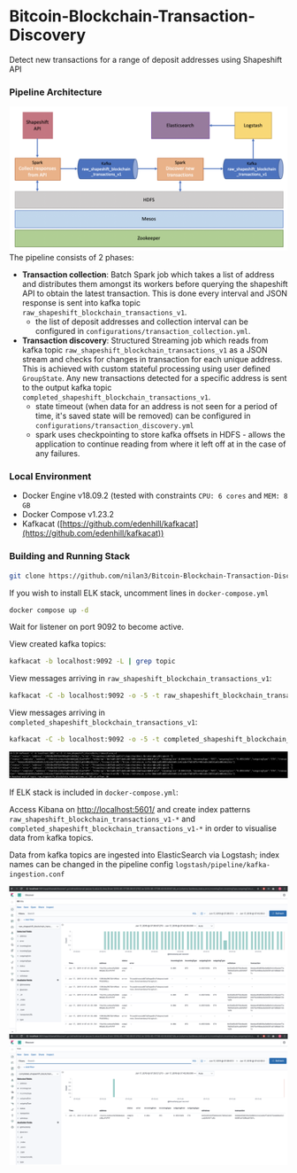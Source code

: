 
# Bitcoin-Blockchain-Transaction-Discovery
Detect new transactions for a range of deposit addresses using Shapeshift API

### Pipeline Architecture
![alt text](https://raw.githubusercontent.com/nilan3/Bitcoin-Blockchain-Transaction-Discovery/master/pipeline_architecture.png)
The pipeline consists of 2 phases:
- **Transaction collection**: Batch Spark job which takes a list of address and distributes them amongst its workers before querying the shapeshift API to obtain the latest transaction. This is done every interval and JSON response is sent into kafka topic `raw_shapeshift_blockchain_transactions_v1`.
	- the list of deposit addresses and collection interval can be configured in `configurations/transaction_collection.yml`.
- **Transaction discovery**: Structured Streaming job which reads from kafka topic `raw_shapeshift_blockchain_transactions_v1` as a JSON stream and checks for changes in transaction for each unique address. This is achieved with custom stateful processing using user defined `GroupState`. Any new transactions detected for a specific address is sent to the output kafka topic `completed_shapeshift_blockchain_transactions_v1`.
	- state timeout (when data for an address is not seen for a period of time, it's saved state will be removed) can be configured in `configurations/transaction_discovery.yml`
	- spark uses checkpointing to store kafka offsets in HDFS - allows the application to continue reading from where it left off at in the case of any failures.

### Local Environment
- Docker Engine v18.09.2 (tested with constraints `CPU: 6 cores` and `MEM: 8 GB`
- Docker Compose v1.23.2
- Kafkacat ([https://github.com/edenhill/kafkacat](https://github.com/edenhill/kafkacat))

### Building and Running Stack
```bash
git clone https://github.com/nilan3/Bitcoin-Blockchain-Transaction-Discovery.git
```
If you wish to install ELK stack, uncomment lines in `docker-compose.yml`
```bash
docker compose up -d
```
Wait for listener on port 9092 to become active.

View created kafka topics:
```bash
kafkacat -b localhost:9092 -L | grep topic
```
View messages arriving in `raw_shapeshift_blockchain_transactions_v1`:
```bash
kafkacat -C -b localhost:9092 -o -5 -t raw_shapeshift_blockchain_transactions_v1
```
View messages arriving in `completed_shapeshift_blockchain_transactions_v1`:
```bash
kafkacat -C -b localhost:9092 -o -5 -t completed_shapeshift_blockchain_transactions_v1
```
![alt text](https://raw.githubusercontent.com/nilan3/Bitcoin-Blockchain-Transaction-Discovery/master/kafkacat.png)

If ELK stack is included in `docker-compose.yml`:

Access Kibana on [http://localhost:5601/](http://localhost:5601/) and create index patterns `raw_shapeshift_blockchain_transactions_v1-*` and `completed_shapeshift_blockchain_transactions_v1-*` in order to visualise data from kafka topics.

Data from kafka topics are ingested into ElasticSearch via Logstash; index names can be changed in the pipeline config `logstash/pipeline/kafka-ingestion.conf`

![alt text](https://raw.githubusercontent.com/nilan3/Bitcoin-Blockchain-Transaction-Discovery/master/transaction_collection.png)
![alt text](https://raw.githubusercontent.com/nilan3/Bitcoin-Blockchain-Transaction-Discovery/master/transaction_discovery.png)